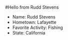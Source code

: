 #Hello from Rudd Stevens

- Name: Rudd Stevens
- Hometown: Lafayette
- Favorite Activity: Fishing
- State: California